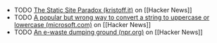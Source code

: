 - TODO [The Static Site Paradox (kristoff.it)](https://news.ycombinator.com/item?id=41775238) on [[Hacker News]]
- TODO [A popular but wrong way to convert a string to uppercase or lowercase (microsoft.com)](https://news.ycombinator.com/item?id=41774871) on [[Hacker News]]
- TODO [An e-waste dumping ground (npr.org)](https://news.ycombinator.com/item?id=41765334) on [[Hacker News]]